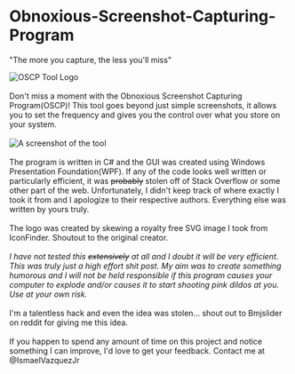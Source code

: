 # Obnoxious-Screenshot-Capturing-Program
"The more you capture, the less you'll miss"

![OSCP Tool Logo](https://github.com/ismaelvazquezjr/Obnoxious-Screenshot-Capturing-Program/blob/master/OSCP-Logo.jpg)
<br />
<br/>
Don't miss a moment with the Obnoxious Screenshot Capturing Program(OSCP)! This tool goes beyond just simple screenshots, it allows you to set the frequency and gives you the control over what you store on your system.
<br/><br/>
![A screenshot of the tool](https://github.com/ismaelvazquezjr/Obnoxious-Screenshot-Capturing-Program/blob/master/oscp-tool-screenshot.png)
<br/><br/>
The program is written in C# and the GUI was created using Windows Presentation Foundation(WPF). If any of the code looks well written or particularly efficient, it was ~~probably~~ stolen off of Stack Overflow or some other part of the web. Unfortunately, I didn't keep track of where exactly I took it from and I apologize to their respective authors. Everything else was written by yours truly.
<br/>
<br/>
The logo was created by skewing a royalty free SVG image I took from IconFinder. Shoutout to the original creator.
<br/>
<br/>
*I have not tested this ~~extensively~~ at all and I doubt it will be very efficient. This was truly just a high effort shit post. My aim was to create something humorous and I will not be held responsible if this program causes your computer to explode and/or causes it to start shooting pink dildos at you. Use at your own risk.*
<br/>
<br/>
I'm a talentless hack and even the idea was stolen... shout out to Bmjslider on reddit for giving me this idea.
<br/>
<br/>
If you happen to spend any amount of time on this project and notice something I can improve, I'd love to get your feedback. Contact me at @IsmaelVazquezJr
